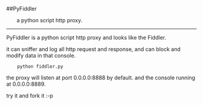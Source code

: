 ##PyFiddler

&nbsp;&nbsp;&nbsp;&nbsp;&nbsp;&nbsp;&nbsp;a python script http proxy. 

---
PyFiddler is a python script http proxy and looks like the Fiddler.

it can sniffer and log all http request and response, and can block and modify data in that console.

```shell
    python fiddler.py
```
the proxy will listen at port 0.0.0.0:8888 by default.
and the console running at 0.0.0.0:8889.

try it and fork it :-p